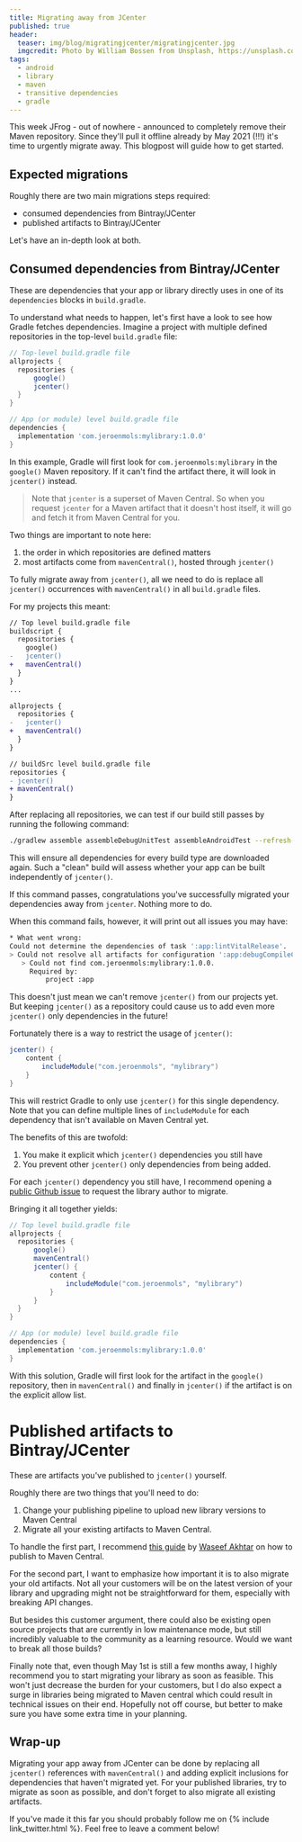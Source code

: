 ```yaml
---
title: Migrating away from JCenter
published: true
header:
  teaser: img/blog/migratingjcenter/migratingjcenter.jpg
  imgcredit: Photo by William Bossen from Unsplash, https://unsplash.com/photos/CeL6SfbXCx8, cropped and resized
tags:
  - android
  - library
  - maven
  - transitive dependencies
  - gradle
---
```

This week JFrog - out of nowhere - announced to completely remove their Maven repository. Since they'll pull it offline already by May 2021 (!!!) it's time to urgently migrate away. This blogpost will guide how to get started.

## Expected migrations
Roughly there are two main migrations steps required:

- consumed dependencies from Bintray/JCenter
- published artifacts to Bintray/JCenter

Let's have an in-depth look at both.

## Consumed dependencies from Bintray/JCenter
These are dependencies that your app or library directly uses in one of its `dependencies` blocks in `build.gradle`.

To understand what needs to happen, let's first have a look to see how Gradle fetches dependencies. Imagine a project with multiple defined repositories in the top-level `build.gradle` file:

```groovy
// Top-level build.gradle file
allprojects {
  repositories {
      google()
      jcenter()
  }
}
```

```groovy
// App (or module) level build.gradle file
dependencies {
  implementation 'com.jeroenmols:mylibrary:1.0.0'
}
```

In this example, Gradle will first look for `com.jeroenmols:mylibrary` in the `google()` Maven repository. If it can't find the artifact there, it will look in `jcenter()` instead.

> Note that `jcenter` is a superset of Maven Central. So when you request `jcenter` for a Maven artifact that it doesn't host itself, it will go and fetch it from Maven Central for you.

Two things are important to note here:

1. the order in which repositories are defined matters
2. most artifacts come from `mavenCentral()`, hosted through `jcenter()`

To fully migrate away from `jcenter()`, all we need to do is replace all `jcenter()` occurrences with `mavenCentral()` in all `build.gradle` files.

For my projects this meant:

```diff
// Top level build.gradle file
buildscript {
  repositories {
    google()
-   jcenter()
+   mavenCentral()
  }
}
...

allprojects {
  repositories {
-   jcenter()
+   mavenCentral()
  }
}
```

```diff
// buildSrc level build.gradle file
repositories {
- jcenter()
+ mavenCentral()
}
```

After replacing all repositories, we can test if our build still passes by running the following command:

```bash
./gradlew assemble assembleDebugUnitTest assembleAndroidTest --refresh-dependencies
```

This will ensure all dependencies for every build type are downloaded again. Such a "clean" build will assess whether your app can be built independently of `jcenter()`.

If this command passes, congratulations you've successfully migrated your dependencies away from `jcenter`. Nothing more to do.

When this command fails, however, it will print out all issues you may have:

```bash
* What went wrong:
Could not determine the dependencies of task ':app:lintVitalRelease'.
> Could not resolve all artifacts for configuration ':app:debugCompileClasspath'.
   > Could not find com.jeroenmols:mylibrary:1.0.0.
     Required by:
         project :app
```

This doesn't just mean we can't remove `jcenter()` from our projects yet. But keeping `jcenter()` as a repository could cause us to add even more `jcenter()` only dependencies in the future!

Fortunately there is a way to restrict the usage of `jcenter()`:

```groovy
jcenter() {
    content {
        includeModule("com.jeroenmols", "mylibrary")
    }
}
```

This will restrict Gradle to only use `jcenter()` for this single dependency. Note that you can define multiple lines of `includeModule` for each dependency that isn't available on Maven Central yet.

The benefits of this are twofold:
1. You make it explicit which `jcenter()` dependencies you still have
2. You prevent other `jcenter()` only dependencies from being added.

For each `jcenter()` dependency you still have, I recommend opening a [public Github issue](https://github.com/streem/pbandk/issues/120) to request the library author to migrate.

Bringing it all together yields:

```groovy
// Top level build.gradle file
allprojects {
  repositories {
      google()
      mavenCentral()
      jcenter() {
          content {
              includeModule("com.jeroenmols", "mylibrary")
          }
      }
  }
}
```

```groovy
// App (or module) level build.gradle file
dependencies {
  implementation 'com.jeroenmols:mylibrary:1.0.0'
}
```

With this solution, Gradle will first look for the artifact in the `google()` repository, then in `mavenCentral()` and finally in `jcenter()` if the artifact is on the explicit allow list.

# Published artifacts to Bintray/JCenter
These are artifacts you've published to `jcenter()` yourself.

Roughly there are two things that you'll need to do:

1. Change your publishing pipeline to upload new library versions to Maven Central
2. Migrate all your existing artifacts to Maven Central.

To handle the first part, I recommend [this guide](https://proandroiddev.com/publishing-your-first-android-library-to-mavencentral-be2c51330b88) by [Waseef Akhtar](https://twitter.com/waseefakhtar) on how to publish to Maven Central.

For the second part, I want to emphasize how important it is to also migrate your old artifacts. Not all your customers will be on the latest version of your library and upgrading might not be straightforward for them, especially with breaking API changes.

But besides this customer argument, there could also be existing open source projects that are currently in low maintenance mode, but still incredibly valuable to the community as a learning resource. Would we want to break all those builds?

Finally note that, even though May 1st is still a few months away, I highly recommend you to start migrating your library as soon as feasible. This won't just decrease the burden for your customers, but I do also expect a surge in libraries being migrated to Maven central which could result in technical issues on their end. Hopefully not off course, but better to make sure you have some extra time in your planning.

## Wrap-up
Migrating your app away from JCenter can be done by replacing all `jcenter()` references with `mavenCentral()` and adding explicit inclusions for dependencies that haven't migrated yet. For your published libraries, try to migrate as soon as possible, and don't forget to also migrate all existing artifacts.

If you've made it this far you should probably follow me on {% include link_twitter.html %}. Feel free to leave a comment below!
